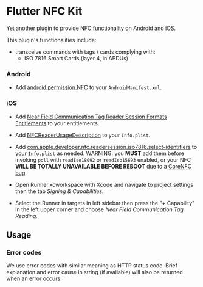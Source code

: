 # Flutter NFC Kit

Yet another plugin to provide NFC functionality on Android and iOS.

This plugin's functionalities include:

* transceive commands with tags / cards complying with:
  * ISO 7816 Smart Cards (layer 4, in APDUs)

### Android

* Add [android.permission.NFC](https://developer.android.com/reference/android/Manifest.permission.html#NFC) to your `AndroidManifest.xml`.

### iOS

* Add [Near Field Communication Tag Reader Session Formats Entitlements](https://developer.apple.com/documentation/bundleresources/entitlements/com_apple_developer_nfc_readersession_formats) to your entitlements.

* Add [NFCReaderUsageDescription](https://developer.apple.com/documentation/bundleresources/information_property_list/nfcreaderusagedescription) to your `Info.plist`.

* Add [com.apple.developer.nfc.readersession.iso7816.select-identifiers](https://developer.apple.com/documentation/bundleresources/information_property_list/select-identifiers) to your `Info.plist` as needed. WARNING: you **MUST** add them before invoking `poll` with `readIso18092` or `readIso15693` enabled, or your NFC **WILL BE TOTALLY UNAVAILABLE BEFORE REBOOT** due to a [CoreNFC bug](https://github.com/nfcim/flutter_nfc_kit/issues/23).

* Open Runner.xcworkspace with Xcode and navigate to project settings then the tab _Signing & Capabilities._

* Select the Runner in targets in left sidebar then press the "+ Capability" in the left upper corner and choose _Near Field Communication Tag Reading._

## Usage

### Error codes

We use error codes with similar meaning as HTTP status code. Brief explanation and error cause in string (if available) will also be returned when an error occurs.

